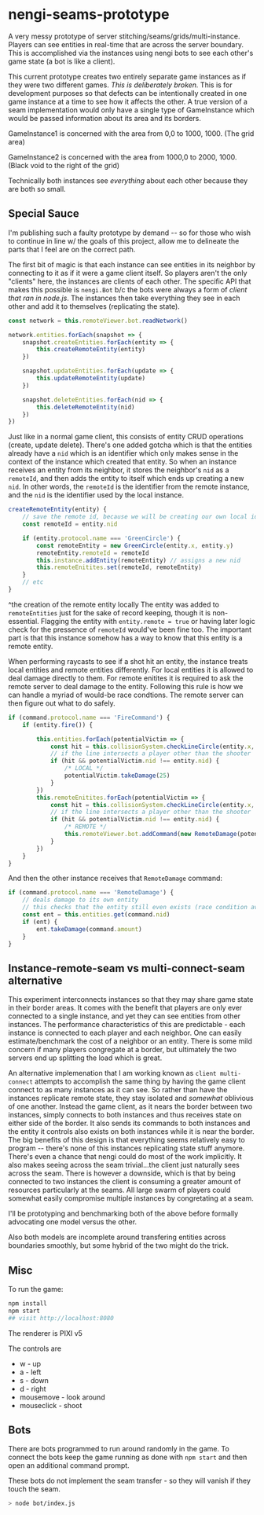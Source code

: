 # nengi-seams-prototype
A very messy prototype of server stitching/seams/grids/multi-instance. Players can see entities in real-time that are across the server boundary. This is accomplished via the instances using nengi bots to see each other's game state (a bot is like a client).

This current prototype creates two entirely separate game instances as if they were two different games. *This is deliberately broken.* This is for development purposes so that defects can be intentionally created in one game instance at a time to see how it affects the other. A true version of a seam implementation would only have a single type of GameInstance which would be passed information about its area and its borders.

GameInstance1 is concerned with the area from 0,0 to 1000, 1000.  (The grid area)
 
GameInstance2 is concerned with the area from 1000,0 to 2000, 1000. (Black void to the right of the grid)

Technically both instances see *everything* about each other because they are both so small.

## Special Sauce
I'm publishing such a faulty prototype by demand -- so for those who wish to continue in line w/ the goals of this project, allow me to delineate the parts that I feel are on the correct path.

The first bit of magic is that each instance can see entities in its neighbor by connecting to it as if it were a game client itself. So players aren't the only "clients" here, the instances are clients of each other. The specific API that makes this possible is `nengi.Bot` b/c the bots were always a form of *client that ran in node.js*. The instances then take everything they see in each other and add it to themselves (replicating the state).
```js
const network = this.remoteViewer.bot.readNetwork()

network.entities.forEach(snapshot => {
    snapshot.createEntities.forEach(entity => {
        this.createRemoteEntity(entity)
    })

    snapshot.updateEntities.forEach(update => {
        this.updateRemoteEntity(update)
    })

    snapshot.deleteEntities.forEach(nid => {
        this.deleteRemoteEntity(nid)
    })
})
```
Just like in a normal game client, this consists of entity CRUD operations (create, update delete). There's one added gotcha which is that the entities already have a `nid` which is an identifier which only makes sense in the context of the instance which created that entity. So when an instance receives an entity from its neighbor, it stores the neighbor's `nid` as a `remoteId`, and then adds the entity to itself which ends up creating a new `nid`. In other words, the `remoteId` is the identifier from the remote instance, and the `nid` is the identifier used by the local instance.


```js
createRemoteEntity(entity) {
    // save the remote id, because we will be creating our own local id for it
    const remoteId = entity.nid

    if (entity.protocol.name === 'GreenCircle') {
        const remoteEntity = new GreenCircle(entity.x, entity.y)
        remoteEntity.remoteId = remoteId
        this.instance.addEntity(remoteEntity) // assigns a new nid
        this.remoteEnitites.set(remoteId, remoteEntity)
    }
    // etc
}
```
^the creation of the remote entity locally
The entity was added to `remoteEntities` just for the sake of record keeping, though it is non-essential. Flagging the entity with `entity.remote = true` or having later logic check for the pressence of `remoteId` would've been fine too. The important part is that this instance somehow has a way to know that this entity is a remote entity.

When performing raycasts to see if a shot hit an entity, the instance treats  local entities and remote entities differently. For local entities it is allowed to deal damage directly to them. For remote enitites it is required to ask the remote server to deal damage to the entity. Following this rule is how we can handle a myriad of would-be race condtions. The remote server can then figure out what to do safely.

```js
if (command.protocol.name === 'FireCommand') {
    if (entity.fire()) {

        this.entities.forEach(potentialVictim => {
            const hit = this.collisionSystem.checkLineCircle(entity.x, entity.y, command.x, command.y, potentialVictim.collider)
            // if the line intersects a player other than the shooter
            if (hit && potentialVictim.nid !== entity.nid) {
                /* LOCAL */
                potentialVictim.takeDamage(25)
            }
        })
        this.remoteEnitites.forEach(potentialVictim => {
            const hit = this.collisionSystem.checkLineCircle(entity.x, entity.y, command.x, command.y, potentialVictim.collider)
            // if the line intersects a player other than the shooter
            if (hit && potentialVictim.nid !== entity.nid) {
                /* REMOTE */
                this.remoteViewer.bot.addCommand(new RemoteDamage(potentialVictim.remoteId, 25))
            }
        })
    }
}
```
And then the other instance receives that `RemoteDamage` command:

```js
if (command.protocol.name === 'RemoteDamage') {
    // deals damage to its own entity
    // this checks that the entity still even exists (race condition averted)
    const ent = this.entities.get(command.nid)
    if (ent) {
        ent.takeDamage(command.amount)
    }
}
```

## Instance-remote-seam vs multi-connect-seam alternative
This experiment interconnects instances so that they may share game state in their border areas. It comes with the benefit that players are only ever connected to a single instance, and yet they can see entities from other instances. The performance characteristics of this are predictable - each instance is connected to each player and each neighbor. One can easily estimate/benchmark the cost of a neighbor or an entity. There is some mild concern if many players congregate at a border, but ultimately the two servers end up splitting the load which is great.

An alternative implemenation that I am working known as `client multi-connect` attempts to accomplish the same thing by having the game client connect to as many instances as it can see. So rather than have the instances replicate remote state, they stay isolated and *somewhat* oblivious of one another. Instead the game client, as it nears the border between two instances, simply connects to both instances and thus receives state on either side of the border. It also sends its commands to both instances and the entity it controls also exists on both instances while it is near the border. The big benefits of this design is that everything seems relatively easy to program -- there's none of this instances replicating state stuff anymore. There's even a chance that nengi could do most of the work implicitly. It also makes seeing across the seam trivial...the client just naturally sees across the seam. There is however a downside, which is that by being connected to two instances the client is consuming a greater amount of resources particularly at the seams. All large swarm of players could somewhat easily compromise multiple instances by congretating at a seam.

I'll be prototyping and benchmarking both of the above before formally advocating one model versus the other.

Also both models are incomplete around transfering entities across boundaries smoothly, but some hybrid of the two might do the trick.

## Misc

To run the game:
```sh
npm install
npm start
## visit http://localhost:8080
```


The renderer is PIXI v5

The controls are
- w - up
- a - left
- s - down
- d - right
- mousemove - look around
- mouseclick - shoot


## Bots
There are bots programmed to run around randomly in the game. To connect the bots keep the game running as done with `npm start` and then open an additional command prompt.

These bots do not implement the seam transfer - so they will vanish if they touch the seam.

```sh
> node bot/index.js
```
